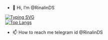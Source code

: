 - 👋 Hi, I’m @RinalinDS

 [![Typing SVG](https://readme-typing-svg.herokuapp.com?color=%2336BCF7&lines=Frontend+react+developer)](https://git.io/typing-svg)  
 [![Top Langs](https://github-readme-stats.vercel.app/api/top-langs/?username=anuraghazra&layout=compact)](https://github.com/anuraghazra/github-readme-stats)

- 📫 How to reach me telegram id @RinalinDS

